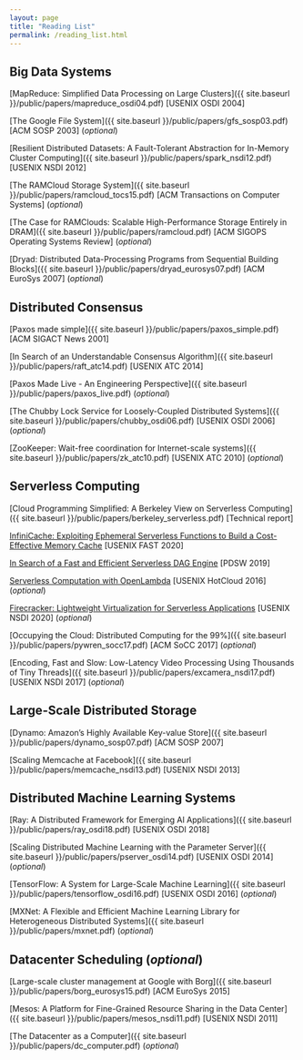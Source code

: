 ```yaml
---
layout: page
title: "Reading List"
permalink: /reading_list.html
---
```


## Big Data Systems

[MapReduce: Simplified Data Processing on Large Clusters]({{ site.baseurl }}/public/papers/mapreduce_osdi04.pdf) [USENIX OSDI 2004]

[The Google File System]({{ site.baseurl }}/public/papers/gfs_sosp03.pdf) [ACM SOSP 2003] (*optional*)

[Resilient Distributed Datasets: A Fault-Tolerant Abstraction for In-Memory Cluster Computing]({{ site.baseurl }}/public/papers/spark_nsdi12.pdf) [USENIX NSDI 2012]

[The RAMCloud Storage System]({{ site.baseurl }}/public/papers/ramcloud_tocs15.pdf) [ACM Transactions on Computer Systems] (*optional*)

[The Case for RAMClouds: Scalable High-Performance Storage Entirely in DRAM]({{ site.baseurl }}/public/papers/ramcloud.pdf) [ACM SIGOPS Operating Systems Review] (*optional*)

[Dryad: Distributed Data-Processing Programs from Sequential Building Blocks]({{ site.baseurl }}/public/papers/dryad_eurosys07.pdf) [ACM EuroSys 2007] (*optional*)


## Distributed Consensus

[Paxos made simple]({{ site.baseurl }}/public/papers/paxos_simple.pdf) [ACM SIGACT News 2001]

[In Search of an Understandable Consensus Algorithm]({{ site.baseurl }}/public/papers/raft_atc14.pdf) [USENIX ATC 2014]

[Paxos Made Live - An Engineering Perspective]({{ site.baseurl }}/public/papers/paxos_live.pdf) (*optional*)

[The Chubby Lock Service for Loosely-Coupled Distributed Systems]({{ site.baseurl }}/public/papers/chubby_osdi06.pdf) [USENIX OSDI 2006] (*optional*)

[ZooKeeper: Wait-free coordination for Internet-scale systems]({{ site.baseurl }}/public/papers/zk_atc10.pdf) [USENIX ATC 2010] (*optional*)


## Serverless Computing

[Cloud Programming Simplified: A Berkeley View on Serverless Computing]({{ site.baseurl }}/public/papers/berkeley_serverless.pdf) [Technical report]

[InfiniCache: Exploiting Ephemeral Serverless Functions to Build a Cost-Effective Memory Cache](https://www.usenix.org/conference/fast20/presentation/wang-ao) [USENIX FAST 2020]

[In Search of a Fast and Efficient Serverless DAG Engine](https://arxiv.org/abs/1910.05896) [PDSW 2019]

[Serverless Computation with OpenLambda](https://www.usenix.org/node/196323) [USENIX HotCloud 2016] (*optional*)

[Firecracker: Lightweight Virtualization for Serverless Applications](https://www.usenix.org/conference/nsdi20/presentation/brooker-firecracker) [USENIX NSDI 2020] (*optional*)

[Occupying the Cloud: Distributed Computing for the 99%]({{ site.baseurl }}/public/papers/pywren_socc17.pdf) [ACM SoCC 2017] (*optional*)

[Encoding, Fast and Slow: Low-Latency Video Processing Using Thousands of Tiny Threads]({{ site.baseurl }}/public/papers/excamera_nsdi17.pdf) [USENIX NSDI 2017] (*optional*)


## Large-Scale Distributed Storage

[Dynamo: Amazon’s Highly Available Key-value Store]({{ site.baseurl }}/public/papers/dynamo_sosp07.pdf) [ACM SOSP 2007]

[Scaling Memcache at Facebook]({{ site.baseurl }}/public/papers/memcache_nsdi13.pdf) [USENIX NSDI 2013]


## Distributed Machine Learning Systems

[Ray: A Distributed Framework for Emerging AI Applications]({{ site.baseurl }}/public/papers/ray_osdi18.pdf) [USENIX OSDI 2018]

[Scaling Distributed Machine Learning with the Parameter Server]({{ site.baseurl }}/public/papers/pserver_osdi14.pdf) [USENIX OSDI 2014] (*optional*)

[TensorFlow: A System for Large-Scale Machine Learning]({{ site.baseurl }}/public/papers/tensorflow_osdi16.pdf) [USENIX OSDI 2016] (*optional*)

[MXNet: A Flexible and Efficient Machine Learning Library for Heterogeneous Distributed Systems]({{ site.baseurl }}/public/papers/mxnet.pdf) (*optional*)


## Datacenter Scheduling (*optional*)

[Large-scale cluster management at Google with Borg]({{ site.baseurl }}/public/papers/borg_eurosys15.pdf) [ACM EuroSys 2015]

[Mesos: A Platform for Fine-Grained Resource Sharing in the Data Center]({{ site.baseurl }}/public/papers/mesos_nsdi11.pdf) [USENIX NSDI 2011]

[The Datacenter as a Computer]({{ site.baseurl }}/public/papers/dc_computer.pdf) (*optional*)

